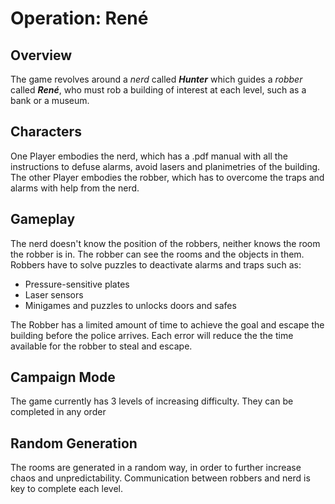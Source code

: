 # Operation: René

## Overview
The game revolves around a *nerd* called ***Hunter*** which guides a *robber* called ***René***, who must rob a building of interest at each level, such as a bank or a museum.

## Characters
One Player embodies the nerd, which has a .pdf manual with all the instructions to defuse alarms, avoid lasers and planimetries of the building.
The other Player embodies the robber, which has to overcome the traps and alarms with help from the nerd. 

## Gameplay
The nerd doesn't know the position of the robbers, neither knows the room the robber is in. The robber can see the rooms and the objects in them.
Robbers have to solve puzzles to deactivate alarms and traps such as:
- Pressure-sensitive plates
- Laser sensors
- Minigames and puzzles to unlocks doors and safes

The Robber has a limited amount of time to achieve the goal and escape the building before the police arrives.
Each error will reduce the the time available for the robber to steal and escape.

## Campaign Mode
The game currently has 3 levels of increasing difficulty. They can be completed in any order

## Random Generation
The rooms are generated in a random way, in order to further increase chaos and unpredictability.
Communication between robbers and nerd is key to complete each level.
